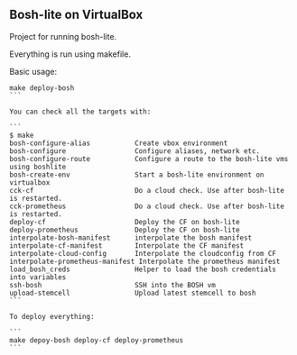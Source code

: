 Bosh-lite on VirtualBox
-----------------------

Project for running bosh-lite.

Everything is run using makefile.

Basic usage:

````
make deploy-bosh
```

You can check all the targets with:

```
$ make
bosh-configure-alias           Create vbox environment
bosh-configure                 Configure aliases, network etc.
bosh-configure-route           Configure a route to the bosh-lite vms using boshlite
bosh-create-env                Start a bosh-lite environment on virtualbox
cck-cf                         Do a cloud check. Use after bosh-lite is restarted.
cck-prometheus                 Do a cloud check. Use after bosh-lite is restarted.
deploy-cf                      Deploy the CF on bosh-lite
deploy-prometheus              Deploy the CF on bosh-lite
interpolate-bosh-manifest      interpolate the bosh manifest
interpolate-cf-manifest        Interpolate the CF manifest
interpolate-cloud-config       Interpolate the cloudconfig from CF
interpolate-prometheus-manifest Interpolate the prometheus manifest
load_bosh_creds                Helper to load the bosh credentials into variables
ssh-bosh                       SSH into the BOSH vm
upload-stemcell                Upload latest stemcell to bosh
```

To deploy everything:

```
make depoy-bosh deploy-cf deploy-prometheus
```
